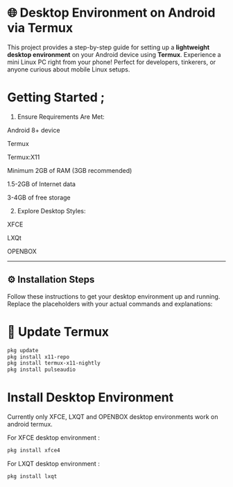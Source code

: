 # 🌐 Desktop Environment on Android via Termux

This project provides a step-by-step guide for setting up a **lightweight desktop environment** on your Android device using **Termux**. Experience a mini Linux PC right from your phone! Perfect for developers, tinkerers, or anyone curious about mobile Linux setups.

# Getting Started ;
1. Ensure Requirements Are Met:

Android 8+ device

Termux

Termux:X11

Minimum 2GB of RAM (3GB recommended)

1.5-2GB of Internet data

3-4GB of free storage

2. Explore Desktop Styles:

XFCE

LXQt

OPENBOX

---

## ⚙️ Installation Steps

Follow these instructions to get your desktop environment up and running. Replace the placeholders with your actual commands and explanations:

# 🔄 Update Termux

```bash
pkg update
pkg install x11-repo
pkg install termux-x11-nightly
pkg install pulseaudio
```

# Install Desktop Environment
Currently only XFCE, LXQT and OPENBOX desktop environments work on android termux.

For XFCE desktop environment :
```bash
pkg install xfce4
```
For LXQT desktop environment :
```bash
pkg install lxqt
```

